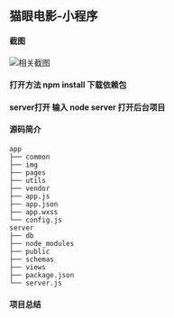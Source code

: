 猫眼电影-小程序
-------------------------------------------------------------------
#### 截图
![相关截图](screenshot/maoyan.png)
#### 打开方法 npm install 下载依赖包 
#### server打开 输入 node server 打开后台项目
#### 源码简介

```tree
app
├── common
├── img
├── pages
├── utils
├── vendor
├── app.js
├── app.json
├── app.wxss
└── config.js
server
├── db
├── node_modules
├── public
├── schemas
├── views
├── package.json
└── server.js

```
#### 项目总结


